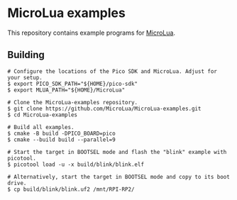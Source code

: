 # MicroLua examples

<!-- Copyright 2023 Remy Blank <remy@c-space.org> -->
<!-- SPDX-License-Identifier: MIT -->

This repository contains example programs for
[MicroLua](https://github.com/MicroLua/MicroLua).

## Building

```shell
# Configure the locations of the Pico SDK and MicroLua. Adjust for your setup.
$ export PICO_SDK_PATH="${HOME}/pico-sdk"
$ export MLUA_PATH="${HOME}/MicroLua"

# Clone the MicroLua-examples repository.
$ git clone https://github.com/MicroLua/MicroLua-examples.git
$ cd MicroLua-examples

# Build all examples.
$ cmake -B build -DPICO_BOARD=pico
$ cmake --build build --parallel=9

# Start the target in BOOTSEL mode and flash the "blink" example with picotool.
$ picotool load -u -x build/blink/blink.elf

# Alternatively, start the target in BOOTSEL mode and copy to its boot drive.
$ cp build/blink/blink.uf2 /mnt/RPI-RP2/
```
